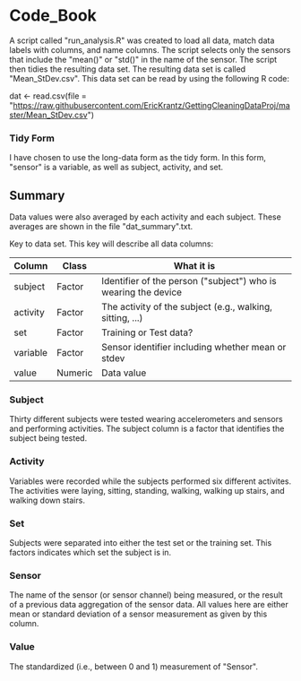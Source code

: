 # Code_Book

A script called "run_analysis.R" was created to load all data, match data labels with columns, and name columns. The script selects only the sensors that include the "mean()" or "std()" in the name of the sensor. The script then tidies the resulting data set. The resulting data set is called "Mean_StDev.csv". This data set can be read by using the following R code:

dat <- read.csv(file = "https://raw.githubusercontent.com/EricKrantz/GettingCleaningDataProj/master/Mean_StDev.csv")

### Tidy Form
I have chosen to use the long-data form as the tidy form. In this form, "sensor" is a variable, as well as subject, activity, and set.

## Summary
Data values were also averaged by each activity and each subject. These averages are shown in the file "dat_summary".txt. 


Key to data set. This key will describe all data columns:  

Column   | Class   | What it is
---------|---------|-----------
subject  | Factor  | Identifier of the person ("subject") who is wearing the device
activity | Factor  | The activity of the subject (e.g., walking, sitting, ...)
set      | Factor  | Training or Test data? 
variable   | Factor  | Sensor identifier including whether mean or stdev
value    | Numeric | Data value  


### Subject
Thirty different subjects were tested wearing accelerometers and sensors and performing activities. The subject column is a factor that identifies the subject being tested.

### Activity
Variables were recorded while the subjects performed six different activites. The activities were laying, sitting, standing, walking, walking up stairs, and walking down stairs.

### Set
Subjects were separated into either the test set or the training set. This factors indicates which set the subject is in.

### Sensor
The name of the sensor (or sensor channel) being measured, or the result of a previous data aggregation of the sensor data. All values here are either mean or standard deviation of a sensor measurement as given by this column.

### Value
The standardized (i.e., between 0 and 1) measurement of "Sensor".

